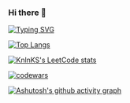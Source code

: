 ### Hi there 👋

[![Typing SVG](https://readme-typing-svg.herokuapp.com?color=%2336BCF7&lines=Python+for+the+win)](https://git.io/typing-svg)

[![Top Langs](https://github-readme-stats.vercel.app/api/top-langs/?username=SGGM&hide=TypeScript)](https://github.com/SGGM/github-readme-stats)

[![KnlnKS's LeetCode stats](https://leetcode-stats-six.vercel.app/api?username=Arctic__Fox&theme=dark)](https://github.com/SGGM/leetcode-stats)

[![codewars](https://www.codewars.com/users/SGGM/badges/large)](https://www.codewars.com/users/SGGM)

[![Ashutosh's github activity graph](https://activity-graph.herokuapp.com/graph?username=SGGM)](https://github.com/SGGM/github-readme-activity-graph)


<!--
**SGGM/SGGM** is a ✨ _special_ ✨ repository because its `README.md` (this file) appears on your GitHub profile.

Here are some ideas to get you started:

- 🔭 I’m currently working on ...
- 🌱 I’m currently learning ...
- 👯 I’m looking to collaborate on ...
- 🤔 I’m looking for help with ...
- 💬 Ask me about ...
- 📫 How to reach me: ...
- 😄 Pronouns: ...
- ⚡ Fun fact: ...
-->
